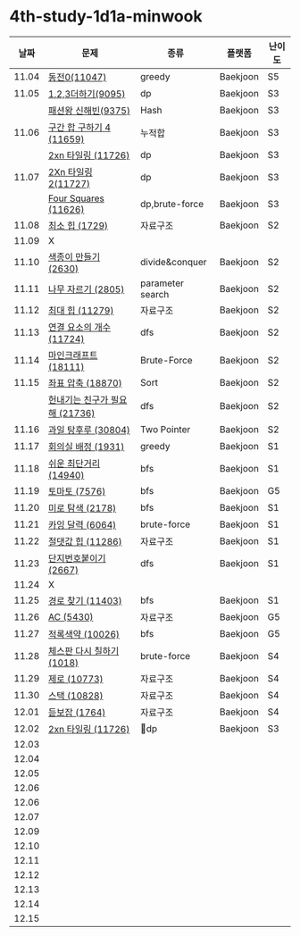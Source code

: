 # 4th-study-1d1a-minwook

| 날짜    | 문제   | 종류  | 플랫폼 | 난이도 |
|---------|--------|-------|--------|--------|
| 11.04 | [동전0(11047)](https://www.acmicpc.net/problem/11047) | greedy | Baekjoon | S5 |
| 11.05 | [1,2,3더하기(9095)](https://www.acmicpc.net/problem/9095) | dp | Baekjoon | S3 |
|       | [패션왕 신해빈(9375)](https://www.acmicpc.net/problem/9375) | Hash | Baekjoon | S3 |
| 11.06 | [구간 합 구하기 4 (11659)](https://www.acmicpc.net/problem/11659) | 누적합 | Baekjoon | S3 |
|       | [2xn 타일링 (11726)](https://www.acmicpc.net/problem/11659) | dp | Baekjoon | S3 |
| 11.07 | [2Xn 타일링 2(11727)](https://www.acmicpc.net/problem/11727) | dp | Baekjoon | S3 |
|       | [Four Squares (11626)](https://www.acmicpc.net/problem/11626) | dp,brute-force | Baekjoon | S3 |
| 11.08 | [최소 힙 (1729)](https://www.acmicpc.net/problem/1729) | 자료구조 | Baekjoon | S2 |
| 11.09 | X |  |  |  |
| 11.10 | [색종이 만들기 (2630)](https://www.acmicpc.net/problem/2630) | divide&conquer | Baekjoon | S2 |
| 11.11 | [나무 자르기 (2805)](https://www.acmicpc.net/problem/2805) | parameter search | Baekjoon | S2 |
| 11.12 | [최대 힙 (11279)](https://www.acmicpc.net/problem/11279) | 자료구조 | Baekjoon | S2 |
| 11.13 | [연결 요소의 개수 (11724)](https://www.acmicpc.net/problem/11724) | dfs | Baekjoon | S2 |
| 11.14 | [마인크래프트 (18111)](https://www.acmicpc.net/problem/18111) | Brute-Force | Baekjoon | S2 |
| 11.15 | [좌표 압축 (18870)](https://www.acmicpc.net/problem/18870) | Sort | Baekjoon | S2 |
|       | [헌내기는 친구가 필요해 (21736)](https://www.acmicpc.net/problem/21736) | dfs | Baekjoon | S2 |
| 11.16 | [과일 탕후루 (30804)](https://www.acmicpc.net/problem/30804) | Two Pointer | Baekjoon | S2 |
| 11.17 | [회의실 배정 (1931)](https://www.acmicpc.net/problem/1931) | greedy | Baekjoon | S1 |
| 11.18 | [쉬운 최단거리 (14940)](https://www.acmicpc.net/problem/14940) | bfs | Baekjoon | S1 |
| 11.19 | [토마토 (7576)](https://www.acmicpc.net/problem/7576) | bfs | Baekjoon | G5 |
| 11.20 | [미로 탐색 (2178)](https://www.acmicpc.net/problem/2178) | bfs | Baekjoon | S1 |
| 11.21 | [카잉 달력 (6064)](https://www.acmicpc.net/problem/6064) | brute-force | Baekjoon | S1 |
| 11.22 | [절댓값 힙 (11286)](https://www.acmicpc.net/problem/11286) | 자료구조 | Baekjoon | S1 |
| 11.23 | [단지번호붙이기 (2667)](https://www.acmicpc.net/problem/2667) | dfs | Baekjoon | S1 |
| 11.24 | X |  |  |  |
| 11.25 | [경로 찾기 (11403)](https://www.acmicpc.net/problem/11403) | bfs | Baekjoon | S1 |
| 11.26 | [AC (5430)](https://www.acmicpc.net/problem/5430) | 자료구조 | Baekjoon | G5 |
| 11.27 | [적록색약 (10026)](https://www.acmicpc.net/problem/10026) | bfs | Baekjoon | G5 |
| 11.28 | [체스판 다시 칠하기 (1018)](https://www.acmicpc.net/problem/1018) | brute-force | Baekjoon | S4 |
| 11.29 | [제로 (10773)](https://www.acmicpc.net/problem/10773) | 자료구조 | Baekjoon | S4 |
| 11.30 | [스택 (10828)](https://www.acmicpc.net/problem/10828) | 자료구조 | Baekjoon | S4 |
| 12.01 | [듣보잡 (1764)](https://www.acmicpc.net/problem/1764) | 자료구조 | Baekjoon | S4 |
| 12.02 | [2xn 타일링 (11726)](https://www.acmicpc.net/problem/11726) | dp | Baekjoon | S3 |
| 12.03 |  |  |  |  |
| 12.04 |  |  |  |  |
| 12.05 |  |  |  |  |
| 12.06 |  |  |  |  |
| 12.06 |  |  |  |  |
| 12.07 |  |  |  |  |
| 12.09 |  |  |  |  |
| 12.10 |  |  |  |  |
| 12.11 |  |  |  |  |
| 12.12 |  |  |  |  |
| 12.13 |  |  |  |  |
| 12.14 |  |  |  |  |
| 12.15 |  |  |  |  |
